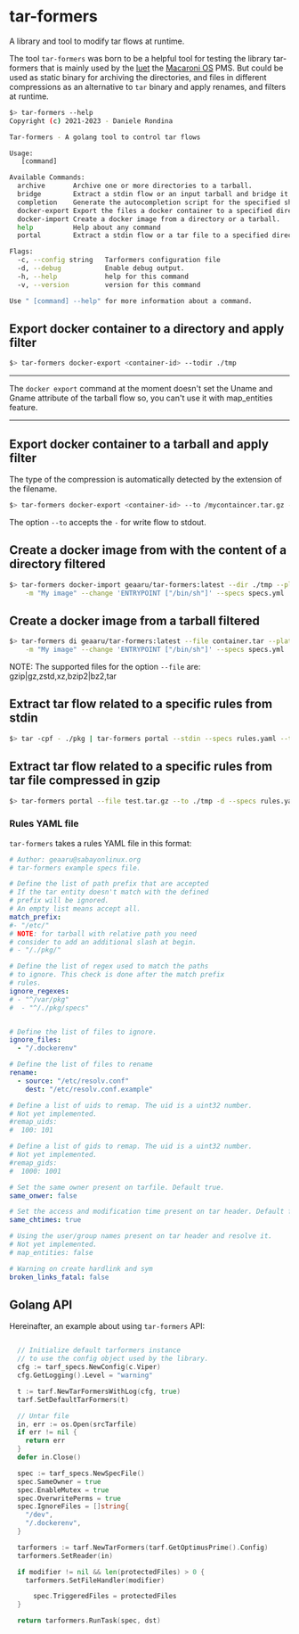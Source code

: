# tar-formers
A library and tool to modify tar flows at runtime.

The tool `tar-formers` was born to be a helpful tool for testing the
library tar-formers that is mainly used by the [luet](https://github.com/geaaru/luet) the
[Macaroni OS](https://github.com/macaroni-os/) PMS.
But could be used as static binary for archiving the directories, and files in different
compressions as an alternative to `tar` binary and apply renames, and filters at runtime.

```bash
$> tar-formers --help
Copyright (c) 2021-2023 - Daniele Rondina

Tar-formers - A golang tool to control tar flows

Usage:
   [command]

Available Commands:
  archive       Archive one or more directories to a tarball.
  bridge        Extract a stdin flow or an input tarball and bridge it to tar output stream or file.
  completion    Generate the autocompletion script for the specified shell
  docker-export Export the files a docker container to a specified directory or to a file.
  docker-import Create a docker image from a directory or a tarball.
  help          Help about any command
  portal        Extract a stdin flow or a tar file to a specified directory.

Flags:
  -c, --config string   Tarformers configuration file
  -d, --debug           Enable debug output.
  -h, --help            help for this command
  -v, --version         version for this command

Use " [command] --help" for more information about a command.
```

## Export docker container to a directory and apply filter

```bash
$> tar-formers docker-export <container-id> --todir ./tmp
```

***
The `docker export` command at the moment doesn't set the
Uname and Gname attribute of the tarball flow so, you
can't use it with map_entities feature.
***

## Export docker container to a tarball and apply filter

The type of the compression is automatically detected by the
extension of the filename.

```bash
$> tar-formers docker-export <container-id> --to /mycontaincer.tar.gz --specs specs.yml
```

The option `--to` accepts the `-` for write flow to stdout.


## Create a docker image from with the content of a directory filtered

```bash
$> tar-formers docker-import geaaru/tar-formers:latest --dir ./tmp --platform amd64 \
    -m "My image" --change 'ENTRYPOINT ["/bin/sh"]' --specs specs.yml
```

## Create a docker image from a tarball filtered

```bash
$> tar-formers di geaaru/tar-formers:latest --file container.tar --platform amd64 \
    -m "My image" --change 'ENTRYPOINT ["/bin/sh"]' --specs specs.yml
```

NOTE: The supported files for the option `--file` are: gzip|gz,zstd,xz,bzip2|bz2,tar

## Extract tar flow related to a specific rules from stdin

```bash
$> tar -cpf - ./pkg | tar-formers portal --stdin --specs rules.yaml --to ./tmp
```

## Extract tar flow related to a specific rules from tar file compressed in gzip

```bash
$> tar-formers portal --file test.tar.gz --to ./tmp -d --specs rules.yaml
```

### Rules YAML file

`tar-formers` takes a rules YAML file in this format:

```yaml
# Author: geaaru@sabayonlinux.org
# tar-formers example specs file.

# Define the list of path prefix that are accepted
# If the tar entity doesn't match with the defined
# prefix will be ignored.
# An empty list means accept all.
match_prefix:
#- "/etc/"
# NOTE: for tarball with relative path you need
# consider to add an additional slash at begin.
# - "/./pkg/"

# Define the list of regex used to match the paths
# to ignore. This check is done after the match prefix
# rules.
ignore_regexes:
# - "^/var/pkg"
#  - "^/./pkg/specs"


# Define the list of files to ignore.
ignore_files:
  - "/.dockerenv"

# Define the list of files to rename
rename:
  - source: "/etc/resolv.conf"
    dest: "/etc/resolv.conf.example"

# Define a list of uids to remap. The uid is a uint32 number.
# Not yet implemented.
#remap_uids:
#  100: 101

# Define a list of gids to remap. The uid is a uint32 number.
# Not yet implemented.
#remap_gids:
#  1000: 1001

# Set the same owner present on tarfile. Default true.
same_onwer: false

# Set the access and modification time present on tar header. Default false.
same_chtimes: true

# Using the user/group names present on tar header and resolve it.
# Not yet implemented.
# map_entities: false

# Warning on create hardlink and sym
broken_links_fatal: false
```

## Golang API

Hereinafter, an example about using `tar-formers` API:

```go

  // Initialize default tarformers instance
  // to use the config object used by the library.
  cfg := tarf_specs.NewConfig(c.Viper)
  cfg.GetLogging().Level = "warning"

  t := tarf.NewTarFormersWithLog(cfg, true)
  tarf.SetDefaultTarFormers(t)

  // Untar file
  in, err := os.Open(srcTarfile)
  if err != nil {
    return err
  }
  defer in.Close()

  spec := tarf_specs.NewSpecFile()
  spec.SameOwner = true
  spec.EnableMutex = true
  spec.OverwritePerms = true
  spec.IgnoreFiles = []string{
    "/dev",
    "/.dockerenv",
  }

  tarformers := tarf.NewTarFormers(tarf.GetOptimusPrime().Config)
  tarformers.SetReader(in)

  if modifier != nil && len(protectedFiles) > 0 {
    tarformers.SetFileHandler(modifier)

      spec.TriggeredFiles = protectedFiles
  }

  return tarformers.RunTask(spec, dst)
```
